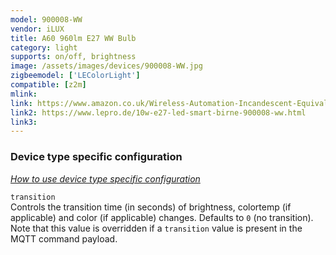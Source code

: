 ```yaml
---
model: 900008-WW
vendor: iLUX
title: A60 960lm E27 WW Bulb 
category: light
supports: on/off, brightness
image: /assets/images/devices/900008-WW.jpg
zigbeemodel: ['LEColorLight']
compatible: [z2m]
mlink: 
link: https://www.amazon.co.uk/Wireless-Automation-Incandescent-Equivalent-Compatible/dp/B01EYNC8CQ
link2: https://www.lepro.de/10w-e27-led-smart-birne-900008-ww.html
link3: 
---
```

### Device type specific configuration
*[How to use device type specific configuration](https://www.zigbee2mqtt.io/information/configuration)*

`transition`   
Controls the transition time (in seconds) of brightness,
colortemp (if applicable) and color (if applicable) changes. Defaults to `0` (no transition).
Note that this value is overridden if a `transition` value is present in the MQTT command payload. 